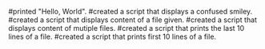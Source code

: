 #printed "Hello, World".
#created a script that displays a confused smiley.
#created a script that displays content of a file given.
#created a script that displays content of mutiple files.
#created a script that prints the last 10 lines of a file.
#created a script that prints first 10 lines of a file.
